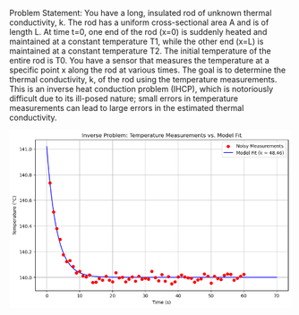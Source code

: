 Problem Statement: You have a long, insulated rod of unknown thermal conductivity, k. 
The rod has a uniform cross-sectional area A and is of length L.
At time t=0, one end of the rod (x=0) is suddenly heated and maintained at a constant temperature T1,
while the other end (x=L) is maintained at a constant temperature T2.
The initial temperature of the entire rod is T0.
You have a sensor that measures the temperature at a specific point x along the rod at various times.
The goal is to determine the thermal conductivity, k, of the rod using the temperature measurements.
This is an inverse heat conduction problem (IHCP), which is notoriously difficult due to its ill-posed nature;
small errors in temperature measurements can lead to large errors in the estimated thermal conductivity.

![Thermal Measurements](ThermalConductivity.png)
